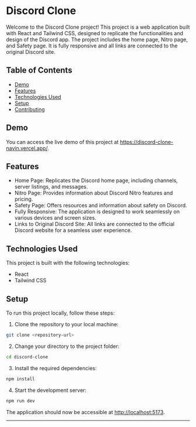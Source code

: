 # Discord Clone

Welcome to the Discord Clone project! This project is a web application built with React and Tailwind CSS, designed to replicate the functionalities and design of the Discord app. The project includes the home page, Nitro page, and Safety page. It is fully responsive and all links are connected to the original Discord site.

## Table of Contents

- [Demo](#demo)
- [Features](#features)
- [Technologies Used](#technologies-used)
- [Setup](#setup)
- [Contributing](#contributing)

## Demo

You can access the live demo of this project at https://discord-clone-navin.vercel.app/.

## Features

- Home Page: Replicates the Discord home page, including channels, server listings, and messages.
- Nitro Page: Provides information about Discord Nitro features and pricing.
- Safety Page: Offers resources and information about safety on Discord.
- Fully Responsive: The application is designed to work seamlessly on various devices and screen sizes.
- Links to Original Discord Site: All links are connected to the official Discord website for a seamless user experience.

## Technologies Used

This project is built with the following technologies:

- React
- Tailwind CSS

## Setup

To run this project locally, follow these steps:

1. Clone the repository to your local machine:

```bash
git clone <repository-url>
```

2. Change your directory to the project folder:

```bash
cd discord-clone
```

3. Install the required dependencies:

```bash
npm install
```

4. Start the development server:

```bash
npm run dev
```

The application should now be accessible at [http://localhost:5173](http://localhost:5173).



---
